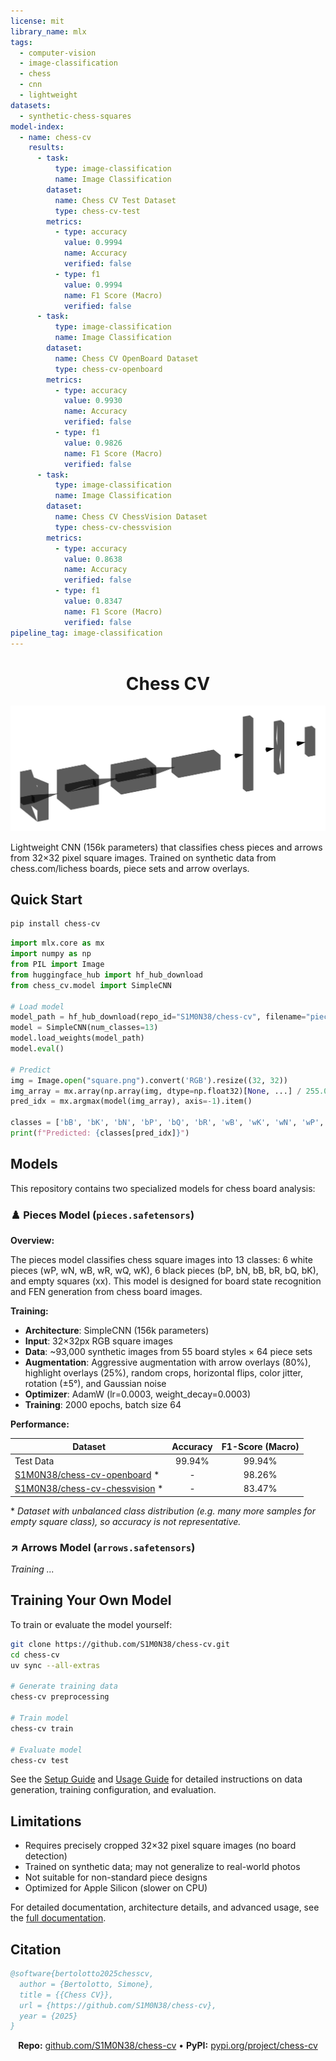 ```yaml
---
license: mit
library_name: mlx
tags:
  - computer-vision
  - image-classification
  - chess
  - cnn
  - lightweight
datasets:
  - synthetic-chess-squares
model-index:
  - name: chess-cv
    results:
      - task:
          type: image-classification
          name: Image Classification
        dataset:
          name: Chess CV Test Dataset
          type: chess-cv-test
        metrics:
          - type: accuracy
            value: 0.9994
            name: Accuracy
            verified: false
          - type: f1
            value: 0.9994
            name: F1 Score (Macro)
            verified: false
      - task:
          type: image-classification
          name: Image Classification
        dataset:
          name: Chess CV OpenBoard Dataset
          type: chess-cv-openboard
        metrics:
          - type: accuracy
            value: 0.9930
            name: Accuracy
            verified: false
          - type: f1
            value: 0.9826
            name: F1 Score (Macro)
            verified: false
      - task:
          type: image-classification
          name: Image Classification
        dataset:
          name: Chess CV ChessVision Dataset
          type: chess-cv-chessvision
        metrics:
          - type: accuracy
            value: 0.8638
            name: Accuracy
            verified: false
          - type: f1
            value: 0.8347
            name: F1 Score (Macro)
            verified: false
pipeline_tag: image-classification
---
```


<div align="center">

# Chess CV

<img src="https://raw.githubusercontent.com/S1M0N38/chess-cv/main/docs/assets/model.svg" alt="Model Architecture" width="600">

</div>

Lightweight CNN (156k parameters) that classifies chess pieces and arrows from 32×32 pixel square images. Trained on synthetic data from chess.com/lichess boards, piece sets and arrow overlays.

## Quick Start

```bash
pip install chess-cv
```

```python
import mlx.core as mx
import numpy as np
from PIL import Image
from huggingface_hub import hf_hub_download
from chess_cv.model import SimpleCNN

# Load model
model_path = hf_hub_download(repo_id="S1M0N38/chess-cv", filename="pieces.safetensors")
model = SimpleCNN(num_classes=13)
model.load_weights(model_path)
model.eval()

# Predict
img = Image.open("square.png").convert('RGB').resize((32, 32))
img_array = mx.array(np.array(img, dtype=np.float32)[None, ...] / 255.0)
pred_idx = mx.argmax(model(img_array), axis=-1).item()

classes = ['bB', 'bK', 'bN', 'bP', 'bQ', 'bR', 'wB', 'wK', 'wN', 'wP', 'wQ', 'wR', 'xx']
print(f"Predicted: {classes[pred_idx]}")
```

## Models

This repository contains two specialized models for chess board analysis:

### ♟️ Pieces Model (`pieces.safetensors`)

**Overview:**

The pieces model classifies chess square images into 13 classes: 6 white pieces (wP, wN, wB, wR, wQ, wK), 6 black pieces (bP, bN, bB, bR, bQ, bK), and empty squares (xx). This model is designed for board state recognition and FEN generation from chess board images.

**Training:**

- **Architecture**: SimpleCNN (156k parameters)
- **Input**: 32×32px RGB square images
- **Data**: ~93,000 synthetic images from 55 board styles × 64 piece sets
- **Augmentation**: Aggressive augmentation with arrow overlays (80%), highlight overlays (25%), random crops, horizontal flips, color jitter, rotation (±5°), and Gaussian noise
- **Optimizer**: AdamW (lr=0.0003, weight_decay=0.0003)
- **Training**: 2000 epochs, batch size 64

**Performance:**

| Dataset                                                                                         | Accuracy | F1-Score (Macro) |
| ----------------------------------------------------------------------------------------------- | :------: | :--------------: |
| Test Data                                                                                       |  99.94%  |      99.94%      |
| [S1M0N38/chess-cv-openboard](https://huggingface.co/datasets/S1M0N38/chess-cv-openboard) \*     |    -     |      98.26%      |
| [S1M0N38/chess-cv-chessvision](https://huggingface.co/datasets/S1M0N38/chess-cv-chessvision) \* |    -     |      83.47%      |

\* *Dataset with unbalanced class distribution (e.g. many more samples for empty square class), so accuracy is not representative.*

### ↗ Arrows Model (`arrows.safetensors`)

*Training ...*

<!---->

<!-- **Overview:** -->

<!---->

<!-- The arrows model classifies chess square images into 49 classes representing different arrow overlay patterns: 20 arrow heads (N, NE, E, SE, S, SW, W, NW, and intermediate directions), 12 arrow tails, 8 middle segments, 4 corner pieces, and empty squares (xx). This model enables detection and reconstruction of arrow annotations commonly used in chess analysis interfaces. -->

<!---->

<!-- **Training:** -->

<!---->

<!-- - **Architecture**: SimpleCNN (156k parameters, same as pieces model) -->

<!-- - **Input**: 32×32px RGB square images -->

<!-- - **Data**: ~93,000 synthetic images from 55 board styles × arrow overlays -->

<!-- - **Augmentation**: Conservative augmentation with highlight overlays (25%), random crops, and minimal color jitter/noise. No horizontal flips or rotation to preserve arrow directionality -->

<!-- - **Optimizer**: AdamW (lr=0.0003, weight_decay=0.0003) -->

<!-- - **Training**: 200 epochs, batch size 64 -->

<!---->

<!-- **Performance:** -->

<!---->

<!-- | Dataset               | Accuracy | F1-Score (Macro) | -->

<!-- | --------------------- | -------- | ---------------- | -->

<!-- | Test Data (synthetic) | ~99%     | ~99%             | -->

<!---->

<!-- The arrows model is optimized for detecting directional annotations while maintaining spatial consistency across the board. -->

## Training Your Own Model

To train or evaluate the model yourself:

```bash
git clone https://github.com/S1M0N38/chess-cv.git
cd chess-cv
uv sync --all-extras

# Generate training data
chess-cv preprocessing

# Train model
chess-cv train

# Evaluate model
chess-cv test
```

See the [Setup Guide](https://s1m0n38.github.io/chess-cv/setup/) and [Usage Guide](https://s1m0n38.github.io/chess-cv/usage/) for detailed instructions on data generation, training configuration, and evaluation.

## Limitations

- Requires precisely cropped 32×32 pixel square images (no board detection)
- Trained on synthetic data; may not generalize to real-world photos
- Not suitable for non-standard piece designs
- Optimized for Apple Silicon (slower on CPU)

For detailed documentation, architecture details, and advanced usage, see the [full documentation](https://s1m0n38.github.io/chess-cv/).

## Citation

```bibtex
@software{bertolotto2025chesscv,
  author = {Bertolotto, Simone},
  title = {{Chess CV}},
  url = {https://github.com/S1M0N38/chess-cv},
  year = {2025}
}
```

<div align="center">

**Repo:** [github.com/S1M0N38/chess-cv](https://github.com/S1M0N38/chess-cv) • **PyPI:** [pypi.org/project/chess-cv](https://pypi.org/project/chess-cv/)

</div>
